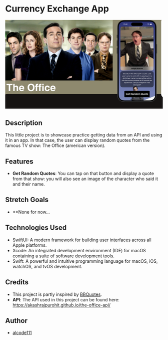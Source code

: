 # Currency Exchange App

<img src="the-office-quotes.png" alt="The Office Cast" width="800">

## Description

This little project is to showcase practice getting data from an API and using it in an app. In that case, the user can display random quotes from the famous TV show: The Office (american version).

## Features

- **Get Random Quotes**: You can tap on that button and display a quote from that show: you will also see an image of the character who said it and their name.

## Stretch Goals

- **None for now...

## Technologies Used

- SwiftUI: A modern framework for building user interfaces across all Apple platforms.
- Xcode: An integrated development environment (IDE) for macOS containing a suite of software development tools.
- Swift: A powerful and intuitive programming language for macOS, iOS, watchOS, and tvOS development.

## Credits

- This project is partly inspired by [BBQuotes](https://github.com/alcode111/SwiftUIBBQuotes).
- **API**: The API used in this project can be found here: https://akashrajpurohit.github.io/the-office-api/


## Author

- [alcode111](https://github.com/alcode111)
